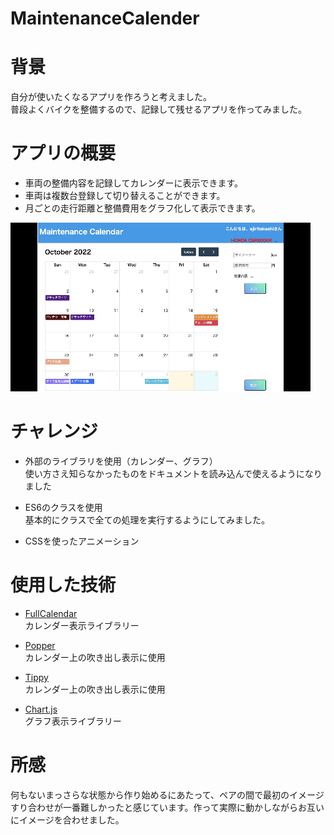 # MaintenanceCalender

# 背景
自分が使いたくなるアプリを作ろうと考えました。  
普段よくバイクを整備するので、記録して残せるアプリを作ってみました。  


# アプリの概要
- 車両の整備内容を記録してカレンダーに表示できます。
- 車両は複数台登録して切り替えることができます。
- 月ごとの走行距離と整備費用をグラフ化して表示できます。

![Maintenance Calendarのスクリーンショット](./image/maintenancecalendar.gif)

# チャレンジ
- 外部のライブラリを使用（カレンダー、グラフ）  
使い方さえ知らなかったものをドキュメントを読み込んで使えるようになりました

- ES6のクラスを使用  
基本的にクラスで全ての処理を実行するようにしてみました。

- CSSを使ったアニメーション


# 使用した技術
- [FullCalendar](https://fullcalendar.io/)  
カレンダー表示ライブラリー

- [Popper](https://popper.js.org/)  
カレンダー上の吹き出し表示に使用

- [Tippy](https://atomiks.github.io/tippyjs/)  
カレンダー上の吹き出し表示に使用  

- [Chart.js](https://www.chartjs.org/docs/latest/)  
グラフ表示ライブラリー

# 所感
何もないまっさらな状態から作り始めるにあたって、ペアの間で最初のイメージすり合わせが一番難しかったと感じています。作って実際に動かしながらお互いにイメージを合わせました。  
